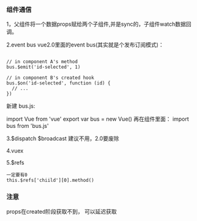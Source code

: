 ### 组件通信

1，父组件将一个数据props赋给两个子组件,并是sync的，子组件watch数据回调。

2.event bus
vue2.0里面的event bus(其实就是个发布订阅模式)：

```

// in component A's method
bus.$emit('id-selected', 1)

// in component B's created hook
bus.$on('id-selected', function (id) {
  // ...
})
```
新建 bus.js:

import Vue from 'vue'
export var bus = new Vue()
再在组件里面： import bus from 'bus.js'


3.$dispatch $broadcast
建议不用，2.0要废除

4.vuex

5.$refs
```
一定要有0
this.$refs['chiild'][0].method()

```

### 注意
props在created阶段获取不到， 可以延迟获取





